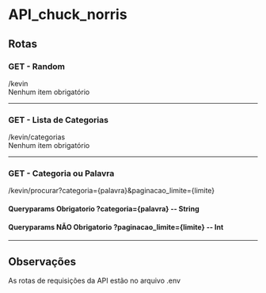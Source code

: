 # API_chuck_norris

## Rotas

### GET - Random
/kevin <br>
Nenhum item obrigatório
<hr>

### GET - Lista de Categorias
/kevin/categorias <br>
Nenhum item obrigatório
<hr>

### GET - Categoria ou Palavra
/kevin/procurar?categoria={palavra}&paginacao_limite={limite}
#### Queryparams Obrigatorio ?categoria={palavra} -- String
#### Queryparams NÃO Obrigatorio ?paginacao_limite={limite} -- Int

<hr>

## Observações
As rotas de requisições da API estão no arquivo .env
